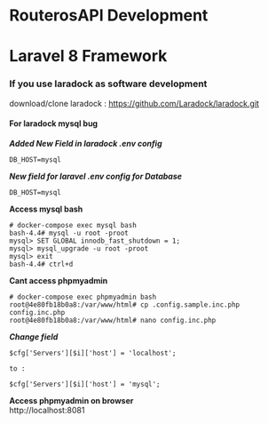 # RouterosAPI Development
# Laravel 8 Framework

### If you use laradock as software development
download/clone laradock : https://github.com/Laradock/laradock.git 


#### For laradock mysql bug  
***Added New Field in laradock .env config***  
```
DB_HOST=mysql
```  

***New field for laravel .env config for Database***  
```
DB_HOST=mysql
```

**Access mysql bash**  
```
# docker-compose exec mysql bash
bash-4.4# mysql -u root -proot
mysql> SET GLOBAL innodb_fast_shutdown = 1;
mysql> mysql_upgrade -u root -proot
mysql> exit
bash-4.4# ctrl+d
```  

**Cant access phpmyadmin**  
```
# docker-compose exec phpmyadmin bash
root@4e80fb18b0a8:/var/www/html# cp .config.sample.inc.php config.inc.php
root@4e80fb18b0a8:/var/www/html# nano config.inc.php
```  
***Change field***  
```
$cfg['Servers'][$i]['host'] = 'localhost';

to : 

$cfg['Servers'][$i]['host'] = 'mysql';
```  

**Access phpmyadmin on browser**  
http://localhost:8081